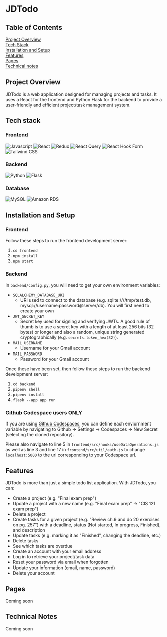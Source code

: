 # JDTodo



## Table of Contents
[Project Overview](#project-overview)  
[Tech Stack](#tech-stack)  
[Installation and Setup](#installation-and-setup)     
[Features](#features)  
[Pages](#pages)  
[Technical notes](#technical-notes)  

## Project Overview
JDTodo is a web application designed for managing projects and tasks. It uses a React for the frontend and Python Flask for the backend to provide a user-friendly and efficient project/task management system. 

## Tech stack
### Frontend
<p>
  <img alt="Javascript" src="https://img.shields.io/badge/Javascript-%23F7DF1E?style=for-the-badge&logo=javascript&logoColor=black">
  <img alt="React" src="https://img.shields.io/badge/React-%2361DAFB?style=for-the-badge&logo=react&logoColor=black">
  <img alt="Redux" src="https://img.shields.io/badge/Redux-%23764ABC?style=for-the-badge&logo=redux">
  <img alt="React Query" src="https://img.shields.io/badge/react--query-%23FF4154?style=for-the-badge&logo=reactquery&logoColor=white">
  <img alt="React Hook Form" src="https://img.shields.io/badge/react--hook--form-%23EC5990?style=for-the-badge&logo=reacthookform&logoColor=white">
  <img alt="Tailwind CSS" src="https://img.shields.io/badge/Tailwind_CSS-%2306B6D4?style=for-the-badge&logo=tailwindcss&logoColor=white">
</p>

### Backend 
<p>
  <img alt="Python" src="https://img.shields.io/badge/python-%233776AB?style=for-the-badge&logo=python&logoColor=white">
  <img alt="Flask" src="https://img.shields.io/badge/flask-%23000000?style=for-the-badge&logo=flask&logoColor=white">
</p>

### Database
<p>
  <img alt="MySQL" src="https://img.shields.io/badge/mysql-%234479A1?style=for-the-badge&logo=mysql&logoColor=white">
  <img alt="Amazon RDS" src="https://img.shields.io/badge/Amazon%20RDS-%23527FFF?style=for-the-badge&logo=amazonrds&logoColor=white">
</p>

## Installation and Setup
### Frontend
Follow these steps to run the frontend development server:
1. `cd frontend`
2. `npm install`
3. `npm start`

### Backend
In `backend/config.py`, you will need to get your own environment variables:
* `SQLALCHEMY_DATABASE_URI`
  * URI used to connect to the database (e.g. sqlite:////tmp/test.db, mysql://username:password@server/db). You will first need to create your own 
* `JWT_SECRET_KEY`  
  * Secret key used for signing and verifying JWTs. A good rule of thumb is to use a secret key with a length of at least 256 bits (32 bytes) or longer and also a random, unique string generated cryptographically (e.g. `secrets.token_hex(32)`). 
* `MAIL_USERNAME` 
  * Username for your Gmail account
* `MAIL_PASSWORD`
  * Password for your Gmail account  

Once these have been set, then follow these steps to run the backend development server:
1. `cd backend`
2. `pipenv shell`
3. `pipenv install`
4. `flask --app app run`

### Github Codespace users ONLY
If you are using [Github Codespaces](https://github.com/features/codespaces), you can define each enviornment variable by navigating to Github -> Settings -> Codespaces -> New Secret (selecting the cloned repository). 

Please also navigate to line 5 in `frontend/src/hooks/useDataOperations.js` as well as line 3 and line 17 in `frontend/src/util/auth.js` to change `localhost:5000` to the url corresponding to your Codespace url. 

## Features
JDTodo is more than just a simple todo list application. With JDTodo, you can:
* Create a project (e.g. "Final exam prep")
* Update a project with a new name (e.g. "Final exam prep" -> "CIS 121 exam prep")
* Delete a project 
* Create tasks for a given project (e.g. "Review ch.9 and do 20 exercises on pg. 257") with a deadline, status (Not started, In progress, Finished), and description 
* Update tasks (e.g. marking it as "Finished", changing the deadline, etc.)
* Delete tasks
* See which tasks are overdue 
* Create an account with your email address
* Log in to retrieve your project/task data 
* Reset your password via email when forgotten
* Update your information (email, name, password)
* Delete your account 

## Pages
Coming soon 

## Technical Notes
Coming soon